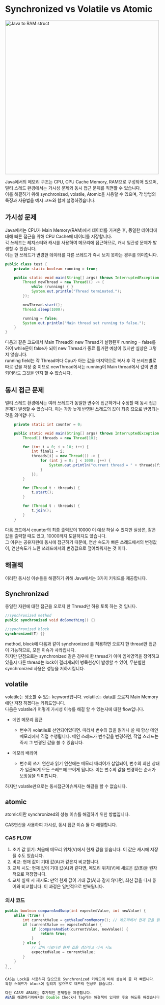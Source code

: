 # Synchronized vs Volatile vs Atomic

<img src="https://velog.velcdn.com/images/dabeen-jung/post/a98e9aac-64ea-4807-bfd9-060bf98ae252/image.png" alt="Java to RAM struct" width="500" height="auto">

Java에서의 메모리 구조는 CPU, CPU Cache Memory, RAM으로 구성되어 있으며, 멀티 스레드 환경에서는 가시성 문제와 동시 접근 문제를 직면할 수 있습니다.<br> 이를 해결하기 위해 synchronized, volatile, Atomic을 사용할 수 있으며, 각 방법의 특징과 사용법을 예시 코드와 함께 설명하겠습니다.

## 가시성 문제
Java에서는 CPU가 Main Memory(RAM)에서 데이터를 가져온 후, 동일한 데이터에 대해 빠른 접근을 위해 CPU Cache에 데이터를 저장합니다.<br> 각 쓰레드는 레지스터와 캐시를 사용하여 메모리에 접근하므로, 캐시 일관성 문제가 발생할 수 있습니다.<br> 이는 한 쓰레드가 변경한 데이터를 다른 쓰레드가 즉시 보지 못하는 경우를 의미합니다.

```java
public class test {
    private static boolean running = true;

    public static void main(String[] args) throws InterruptedException {
        Thread newThread = new Thread(() -> {
            while (running) { }
            System.out.println("Thread terminated.");
        });

        newThread.start();
        Thread.sleep(1000);

        running = false;
        System.out.println("Main thread set running to false.");
    }
}
```

다음과 같은 코드에서 Main Thread와 new Thread가 실행된후 running = false를 하여 while문이 false가 되어 new Thread가 종료 될거란 예상이 있지만 실상은 그렇지 않습니다.<br>
running field는 각 Thread마다 Cpu가 아는 값을 마지막으로 복사 후 각 쓰레드별로 따로 값을 저장 중 이므로 newThread에서는 running이 Main thread에서 값이 변경되더라도 그것을 인지 할 수 없습니다.

## 동시 접근 문제
멀티 스레드 환경에서는 여러 쓰레드가 동일한 변수에 접근하거나 수정할 때 동시 접근 문제가 발생할 수 있습니다. 이는 가장 늦게 반영된 쓰레드의 값이 최종 값으로 반영되는것을 의미합니다.

```java
    private static int counter = 0;

    public static void main(String[] args) throws InterruptedException {
        Thread[] threads = new Thread[10];

        for (int i = 0; i < 10; i++) {
            int finalI = i;
            threads[i] = new Thread(() -> {
                for (int j = 0; j < 1000; j++) {
                    System.out.println("current thread = " + threads[finalI].getName() + " count = " + counter++);
                }
            });
        }

        for (Thread t : threads) {
            t.start();
        }

        for (Thread t : threads) {
            t.join();
        }
    }
```

다음 코드에서 counter의 최종 출력값이 10000 이 예상 하실 수 있지만 실상은, 같은 값을 출력할 때도 있고, 10000까지 도달하지도 않습니다.<br> 그 이유는 공유자원에 동시에 접근하기 때문에, 연산 속도가 빠른 쓰레드에서의 변경값이, 연산속도가 느린 쓰레드에서의 변경값으로 덮어씌워지는 것 이다.

## 해결책

이러한 동시성 이슈들을 해결하기 위해 Java에서는 3가지 키워드를 제공합니다.

## Synchronized 
동일한 자원에 대한 접근을 오로지 한 Thread만 허용 토록 하는 것 입니다.
```java
//synchronized method
public synchronized void doSomething() {}

//synchronized block
synchronized(T) {}
``` 
method, block에 다음과 같이 synchronized 를 적용하면 오로지 한 thread만 접근이 가능하므로, 모든 이슈가 사라집니다.<br>
하지만 단점으로는 synchronized 같은 경우에 한 thread가 이미 임계영역을 장악하고 있을시 다른 thread는 lock이 걸리게되어 병목현상이 발생할 수 있어, 무분별한 synchronized 사용은 성능을 저하시킵니다.

## volatile

volatile는 생소할 수 있는 keyword입니다. volatile는 data를 오로지 Main Memory 에만 저장 하겠다는 키워드입니다.<br>
다음은 volatile가 어떻게 가시성 이슈를 해결 할 수 있는지에 대한 flow입니다.

- 메인 메모리 접근
    - 변수가 volatile로 선언되어있다면. 따라서 변수의 값을 읽거나 쓸 때 항상 메인 메모리에서 직접 수행됩니다. 메인 스레드가 변수값을 변경하면, 작업 스레드는 즉시 그 변경된 값을 볼 수 있습니다.

- 메모리 배리어
    - 변수의 쓰기 연산과 읽기 연산에는 메모리 배리어가 삽입되어, 변수의 최신 상태가 일관되게 모든 스레드에 보이게 됩니다. 이는 변수의 값을 변경하는 순서가 보장됨을 의미합니다.

하지만 volatile만으로는 동시접근이슈까지는 해결을 할 수 없습니다.

## atomic
atomic이란 synchronized의 성능 이슈를 해결하기 위한 방법입니다.

CAS연산을 사용하여 가시성, 동시 접근 이슈 둘 다 해결합니다.

### CAS FLOW

1. 초기 값 읽기: 처음에 메모리 위치(V)에서 현재 값을 읽습니다. 이 값은 캐시에 저장될 수도 있습니다.
2. 비교: 현재 값이 기대 값(A)과 같은지 비교합니다.
3. 교체 시도: 현재 값이 기대 값(A)과 같다면, 메모리 위치(V)에 새로운 값(B)을 원자적으로 저장합니다.
4. 교체 실패 시 재시도: 만약 현재 값이 기대 값(A)과 같지 않다면, 최신 값을 다시 읽어와 비교합니다. 이 과정은 일반적으로 반복됩니다.

### 의사 코드
````java
public boolean compareAndSwap(int expectedValue, int newValue) {
    while (true) {
        int currentValue = getValueFromMemory(); // 메모리에서 현재 값을 읽어옴
        if (currentValue == expectedValue) {
            if (compareAndSet(currentValue, newValue)) {
                return true;
            }
        } else {
            // 값이 다르다면 현재 값을 갱신하고 다시 시도
            expectedValue = currentValue;
        }
    }
}
```

CAS는 Lock을 사용하지 않으므로 Synchronized 키워드에 비해 성능이 좀 더 빠릅니다.  
특정 스레드가 block에 걸리지 않으므로 데드락 현상도 없습니다.

다만 CAS도 ABA라는 추가적인 문제점을 제공합니다.
ABA를 해결하기위해서는 Double Check나 Tag라는 해결책이 있지만 후술 하도록 하겠습니다.
